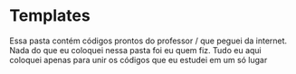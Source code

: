 # Templates
Essa pasta contém códigos prontos do professor / que peguei da internet. Nada do que eu coloquei nessa pasta foi eu quem fiz. Tudo eu aqui coloquei apenas para unir os códigos que eu estudei em um só lugar